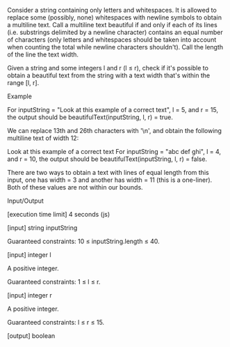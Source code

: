 Consider a string containing only letters and whitespaces. It is allowed to replace some (possibly, none) whitespaces with newline symbols to obtain a multiline text. Call a multiline text beautiful if and only if each of its lines (i.e. substrings delimited by a newline character) contains an equal number of characters (only letters and whitespaces should be taken into account when counting the total while newline characters shouldn't). Call the length of the line the text width.

Given a string and some integers l and r (l ≤ r), check if it's possible to obtain a beautiful text from the string with a text width that's within the range [l, r].

Example

For inputString = "Look at this example of a correct text", l = 5, and r = 15, the output should be
beautifulText(inputString, l, r) = true.

We can replace 13th and 26th characters with '\n', and obtain the following multiline text of width 12:

Look at this
example of a
correct text
For inputString = "abc def ghi", l = 4, and r = 10, the output should be
beautifulText(inputString, l, r) = false.

There are two ways to obtain a text with lines of equal length from this input, one has width = 3 and another has width = 11 (this is a one-liner). Both of these values are not within our bounds.

Input/Output

[execution time limit] 4 seconds (js)

[input] string inputString

Guaranteed constraints:
10 ≤ inputString.length ≤ 40.

[input] integer l

A positive integer.

Guaranteed constraints:
1 ≤ l ≤ r.

[input] integer r

A positive integer.

Guaranteed constraints:
l ≤ r ≤ 15.

[output] boolean
